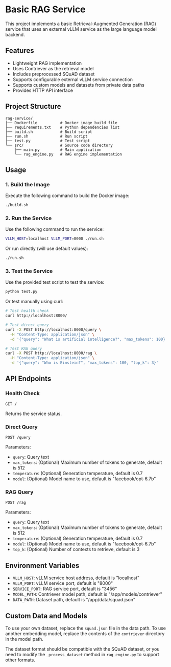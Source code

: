 # Basic RAG Service

This project implements a basic Retrieval-Augmented Generation (RAG) service that uses an external vLLM service as the large language model backend.

## Features

- Lightweight RAG implementation
- Uses Contriever as the retrieval model
- Includes preprocessed SQuAD dataset
- Supports configurable external vLLM service connection
- Supports custom models and datasets from private data paths
- Provides HTTP API interface

## Project Structure

```
rag-service/
├── Dockerfile          # Docker image build file
├── requirements.txt    # Python dependencies list
├── build.sh            # Build script
├── run.sh              # Run script
├── test.py             # Test script
└── src/                # Source code directory
    ├── main.py         # Main application
    └── rag_engine.py   # RAG engine implementation
```

## Usage

### 1. Build the Image

Execute the following command to build the Docker image:

```bash
./build.sh
```

### 2. Run the Service

Use the following command to run the service:

```bash
VLLM_HOST=localhost VLLM_PORT=8000 ./run.sh
```

Or run directly (will use default values):

```bash
./run.sh
```

### 3. Test the Service

Use the provided test script to test the service:

```bash
python test.py
```

Or test manually using curl:

```bash
# Test health check
curl http://localhost:8000/

# Test direct query
curl -X POST http://localhost:8000/query \
  -H "Content-Type: application/json" \
  -d '{"query": "What is artificial intelligence?", "max_tokens": 100}'

# Test RAG query
curl -X POST http://localhost:8000/rag \
  -H "Content-Type: application/json" \
  -d '{"query": "Who is Einstein?", "max_tokens": 100, "top_k": 3}'
```

## API Endpoints

### Health Check

```
GET /
```

Returns the service status.

### Direct Query

```
POST /query
```

Parameters:
- `query`: Query text
- `max_tokens`: (Optional) Maximum number of tokens to generate, default is 512
- `temperature`: (Optional) Generation temperature, default is 0.7
- `model`: (Optional) Model name to use, default is "facebook/opt-6.7b"

### RAG Query

```
POST /rag
```

Parameters:
- `query`: Query text
- `max_tokens`: (Optional) Maximum number of tokens to generate, default is 512
- `temperature`: (Optional) Generation temperature, default is 0.7
- `model`: (Optional) Model name to use, default is "facebook/opt-6.7b"
- `top_k`: (Optional) Number of contexts to retrieve, default is 3

## Environment Variables

- `VLLM_HOST`: vLLM service host address, default is "localhost"
- `VLLM_PORT`: vLLM service port, default is "8000"
- `SERVICE_PORT`: RAG service port, default is "3456"
- `MODEL_PATH`: Contriever model path, default is "/app/models/contriever"
- `DATA_PATH`: Dataset path, default is "/app/data/squad.json"

## Custom Data and Models

To use your own dataset, replace the `squad.json` file in the data path.
To use another embedding model, replace the contents of the `contriever` directory in the model path.

The dataset format should be compatible with the SQuAD dataset, or you need to modify the `_process_dataset` method in `rag_engine.py` to support other formats.
